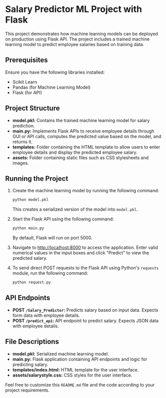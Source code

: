 # Salary Predictor ML Project with Flask

This project demonstrates how machine learning models can be deployed on production using Flask API. The project includes a trained machine learning model to predict employee salaries based on training data.

## Prerequisites

Ensure you have the following libraries installed:
- Scikit Learn
- Pandas (for Machine Learning Model)
- Flask (for API)

## Project Structure

- **model.pkl:** Contains the trained machine learning model for salary prediction.
- **main.py:** Implements Flask APIs to receive employee details through GUI or API calls, computes the predicted value based on the model, and returns it.
- **templates:** Folder containing the HTML template to allow users to enter employee details and display the predicted employee salary.
- **assets:** Folder containing static files such as CSS stylesheets and images.

## Running the Project

1. Create the machine learning model by running the following command:
    ```bash
    python model.pkl
    ```
   This creates a serialized version of the model into `model.pkl`.

2. Start the Flask API using the following command:
    ```bash
    python main.py
    ```
   By default, Flask will run on port 5000.

3. Navigate to [http://localhost:8000](http://localhost:8000) to access the application. Enter valid numerical values in the input boxes and click "Predict" to view the predicted salary.

4. To send direct POST requests to the Flask API using Python's `requests` module, run the following command:
    ```bash
    python request.py
    ```

## API Endpoints

- **POST `/Salary_Predictor`:** Predicts salary based on input data. Expects form data with employee details.
- **POST `/predict_api`:** API endpoint to predict salary. Expects JSON data with employee details.

## File Descriptions

- **model.pkl:** Serialized machine learning model.
- **main.py:** Flask application containing API endpoints and logic for predicting salary.
- **templates/index.html:** HTML template for the user interface.
- **assets/salarystyle.css:** CSS styles for the user interface.

Feel free to customize this `README.md` file and the code according to your project requirements.

